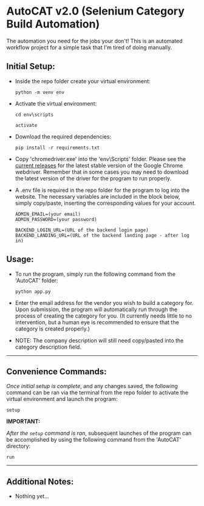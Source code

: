 # AutoCAT v2.0 (Selenium Category Build Automation)
 The automation you need for the jobs your don't! This is an automated workflow project for a simple task that I'm tired of doing manually.

## Initial Setup:

 - Inside the repo folder create your virtual environment:

    ```python -m venv env```

 - Activate the virtual environment:

    ```cd env\scripts```

    ```activate```

 - Download the required dependencies:

    ```pip install -r requirements.txt```

 - Copy 'chromedriver.exe' into the 'env\Scripts' folder. Please see the [current releases](https://chromedriver.chromium.org/downloads) for the latest stable version of the Google Chrome webdriver. Remember that in some cases you may need to download the latest version of the driver for the program to run properly.

 - A .env file is required in the repo folder for the program to log into the website. The necessary variables are included in the block below, simply copy/paste, inserting the corresponding values for your account.

    ```
    ADMIN_EMAIL=(your email)
    ADMIN_PASSWORD=(your password)

    BACKEND_LOGIN_URL=(URL of the backend login page)
    BACKEND_LANDING_URL=(URL of the backend landing page - after log in)
    ```

## Usage:
 - To run the program, simply run the following command from the 'AutoCAT' folder:

    ```python app.py```

 - Enter the email address for the vendor you wish to build a category for. Upon submission, the program will automatically run through the process of creating the category for you.
 (It currently needs little to no intervention, but a human eye is recommended to ensure that the category is created properly.)

 - NOTE: The company description will still need copy/pasted into the category description field.

-----

## Convenience Commands:

   *Once initial setup is complete*, and any changes saved, the following command can be ran via the terminal from the repo folder to activate the virtual environment and launch the program:

   ```setup```


   **IMPORTANT:**

   *After the `setup` command is ran*, subsequent launches of the program can be accomplished by using the following command from the 'AutoCAT' directory:

   ```run```

-----

## Additional Notes:

   - Nothing yet...